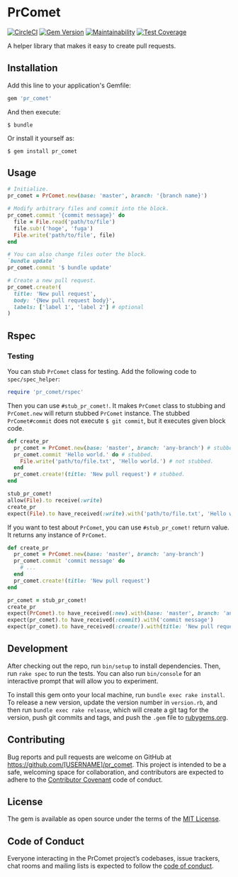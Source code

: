 # PrComet

[![CircleCI](https://circleci.com/gh/ryz310/pr_comet.svg?style=svg)](https://circleci.com/gh/ryz310/pr_comet) [![Gem Version](https://badge.fury.io/rb/pr_comet.svg)](https://badge.fury.io/rb/pr_comet) [![Maintainability](https://api.codeclimate.com/v1/badges/962618c106a548ed762b/maintainability)](https://codeclimate.com/github/ryz310/pr_comet/maintainability) [![Test Coverage](https://api.codeclimate.com/v1/badges/962618c106a548ed762b/test_coverage)](https://codeclimate.com/github/ryz310/pr_comet/test_coverage)

A helper library that makes it easy to create pull requests.

## Installation

Add this line to your application's Gemfile:

```ruby
gem 'pr_comet'
```

And then execute:

    $ bundle

Or install it yourself as:

    $ gem install pr_comet

## Usage

```ruby
# Initialize.
pr_comet = PrComet.new(base: 'master', branch: '{branch name}')

# Modify arbitrary files and commit into the block.
pr_comet.commit '{commit message}' do
  file = File.read('path/to/file')
  file.sub!('hoge', 'fuga')
  File.write('path/to/file', file)
end

# You can also change files outer the block.
`bundle update`
pr_comet.commit '$ bundle update'

# Create a new pull request.
pr_comet.create!(
  title: 'New pull request',
  body: '{New pull request body}',
  labels: ['label 1', 'label 2'] # optional
)
```

## Rspec

### Testing

You can stub `PrComet` class for testing.
Add the following code to `spec/spec_helper`:

```ruby
require 'pr_comet/rspec'
```

Then you can use `#stub_pr_comet!`.
It makes `PrComet` class to stubbing and `PrComet.new` will return stubbed `PrComet` instance.
The stubbed `PrComet#commit` does not execute `$ git commit`, but it executes given block code.

```ruby
def create_pr
  pr_comet = PrComet.new(base: 'master', branch: 'any-branch') # stubbed.
  pr_comet.commit 'Hello world.' do # stubbed.
    File.write('path/to/file.txt', 'Hello world.') # not stubbed.
  end
  pr_comet.create!(title: 'New pull request') # stubbed.
end

stub_pr_comet!
allow(File).to receive(:write)
create_pr
expect(File).to have_received(:write).with('path/to/file.txt', 'Hello world.')
```

If you want to test about `PrComet`, you can use `#stub_pr_comet!` return value.
It returns any instance of `PrComet`.

```ruby
def create_pr
  pr_comet = PrComet.new(base: 'master', branch: 'any-branch')
  pr_comet.commit 'commit message' do
    # ...
  end
  pr_comet.create!(title: 'New pull request')
end

pr_comet = stub_pr_comet!
create_pr
expect(PrComet).to have_received(:new).with(base: 'master', branch: 'any-branch')
expect(pr_comet).to have_received(:commit).with('commit message')
expect(pr_comet).to have_received(:create!).with(title: 'New pull request')
```

## Development

After checking out the repo, run `bin/setup` to install dependencies. Then, run `rake spec` to run the tests. You can also run `bin/console` for an interactive prompt that will allow you to experiment.

To install this gem onto your local machine, run `bundle exec rake install`. To release a new version, update the version number in `version.rb`, and then run `bundle exec rake release`, which will create a git tag for the version, push git commits and tags, and push the `.gem` file to [rubygems.org](https://rubygems.org).

## Contributing

Bug reports and pull requests are welcome on GitHub at https://github.com/[USERNAME]/pr_comet. This project is intended to be a safe, welcoming space for collaboration, and contributors are expected to adhere to the [Contributor Covenant](http://contributor-covenant.org) code of conduct.

## License

The gem is available as open source under the terms of the [MIT License](https://opensource.org/licenses/MIT).

## Code of Conduct

Everyone interacting in the PrComet project’s codebases, issue trackers, chat rooms and mailing lists is expected to follow the [code of conduct](https://github.com/[USERNAME]/pr_comet/blob/master/CODE_OF_CONDUCT.md).
